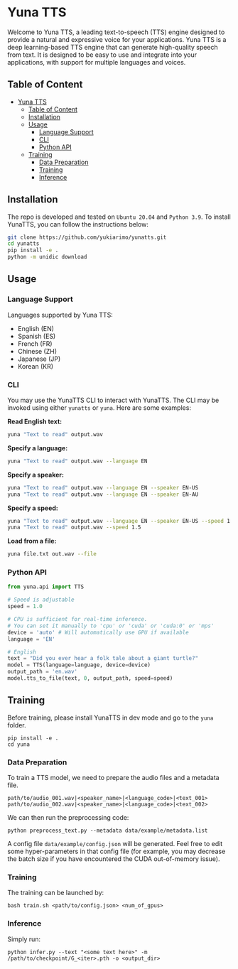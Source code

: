 # Yuna TTS
Welcome to Yuna TTS, a leading text-to-speech (TTS) engine designed to provide a natural and expressive voice for your applications. Yuna TTS is a deep learning-based TTS engine that can generate high-quality speech from text. It is designed to be easy to use and integrate into your applications, with support for multiple languages and voices.

## Table of Content
- [Yuna TTS](#yuna-tts)
  - [Table of Content](#table-of-content)
  - [Installation](#installation)
  - [Usage](#usage)
    - [Language Support](#language-support)
    - [CLI](#cli)
    - [Python API](#python-api)
  - [Training](#training)
    - [Data Preparation](#data-preparation)
    - [Training](#training-1)
    - [Inference](#inference)

## Installation
The repo is developed and tested on `Ubuntu 20.04` and `Python 3.9`. To install YunaTTS, you can follow the instructions below:

```bash
git clone https://github.com/yukiarimo/yunatts.git
cd yunatts
pip install -e .
python -m unidic download
```

## Usage

### Language Support
Languages supported by Yuna TTS:

- English (EN)
- Spanish (ES)
- French (FR)
- Chinese (ZH)
- Japanese (JP)
- Korean (KR)

### CLI
You may use the YunaTTS CLI to interact with YunaTTS. The CLI may be invoked using either `yunatts` or `yuna`. Here are some examples:

**Read English text:**

```bash
yuna "Text to read" output.wav
```

**Specify a language:**

```bash
yuna "Text to read" output.wav --language EN
```

**Specify a speaker:**

```bash
yuna "Text to read" output.wav --language EN --speaker EN-US
yuna "Text to read" output.wav --language EN --speaker EN-AU
```

**Specify a speed:**

```bash
yuna "Text to read" output.wav --language EN --speaker EN-US --speed 1.5
yuna "Text to read" output.wav --speed 1.5
```

**Load from a file:**

```bash
yuna file.txt out.wav --file
```

### Python API

```python
from yuna.api import TTS

# Speed is adjustable
speed = 1.0

# CPU is sufficient for real-time inference.
# You can set it manually to 'cpu' or 'cuda' or 'cuda:0' or 'mps'
device = 'auto' # Will automatically use GPU if available
language = 'EN'

# English 
text = "Did you ever hear a folk tale about a giant turtle?"
model = TTS(language=language, device=device)
output_path = 'en.wav'
model.tts_to_file(text, 0, output_path, speed=speed)
```

## Training
Before training, please install YunaTTS in dev mode and go to the `yuna` folder.

```
pip install -e .
cd yuna
```

### Data Preparation
To train a TTS model, we need to prepare the audio files and a metadata file.

```
path/to/audio_001.wav|<speaker_name>|<language_code>|<text_001>
path/to/audio_002.wav|<speaker_name>|<language_code>|<text_002>
```

We can then run the preprocessing code:

```
python preprocess_text.py --metadata data/example/metadata.list 
```

A config file `data/example/config.json` will be generated. Feel free to edit some hyper-parameters in that config file (for example, you may decrease the batch size if you have encountered the CUDA out-of-memory issue).

### Training
The training can be launched by:

```
bash train.sh <path/to/config.json> <num_of_gpus>
```

### Inference
Simply run:

```
python infer.py --text "<some text here>" -m /path/to/checkpoint/G_<iter>.pth -o <output_dir>
```